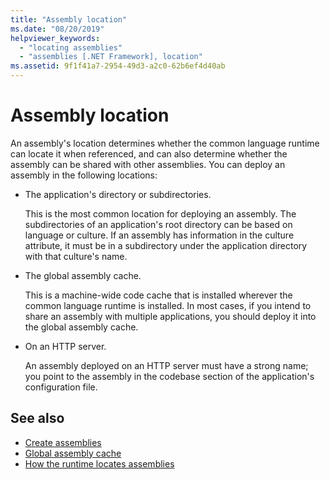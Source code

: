 ```yaml
---
title: "Assembly location"
ms.date: "08/20/2019"
helpviewer_keywords:
  - "locating assemblies"
  - "assemblies [.NET Framework], location"
ms.assetid: 9f1f41a7-2954-49d3-a2c0-62b6ef4d40ab
---
```

# Assembly location
An assembly's location determines whether the common language runtime can locate it when referenced, and can also determine whether the assembly can be shared with other assemblies. You can deploy an assembly in the following locations:

- The application's directory or subdirectories.

     This is the most common location for deploying an assembly. The subdirectories of an application's root directory can be based on language or culture. If an assembly has information in the culture attribute, it must be in a subdirectory under the application directory with that culture's name.

- The global assembly cache.

     This is a machine-wide code cache that is installed wherever the common language runtime is installed. In most cases, if you intend to share an assembly with multiple applications, you should deploy it into the global assembly cache.

- On an HTTP server.

     An assembly deployed on an HTTP server must have a strong name; you point to the assembly in the codebase section of the application's configuration file.

## See also

- [Create assemblies](create.md)
- [Global assembly cache](../../framework/app-domains/gac.md)
- [How the runtime locates assemblies](../../framework/deployment/how-the-runtime-locates-assemblies.md)

